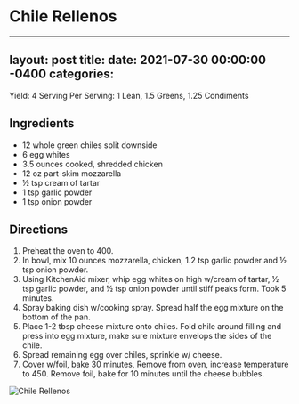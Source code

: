 # Chile Rellenos
---
layout: post
title: 
date:   2021-07-30 00:00:00 -0400
categories: 
---
Yield: 4 Serving
Per Serving: 1 Lean, 1.5 Greens, 1.25 Condiments

## Ingredients
* 12 whole green chiles split downside
* 6 egg whites
* 3.5 ounces cooked, shredded chicken
* 12 oz part-skim mozzarella
* ½ tsp cream of tartar
* 1 tsp garlic powder
* 1 tsp onion powder

## Directions
1. Preheat the oven to 400.
2. In bowl, mix 10 ounces mozzarella, chicken, 1.2 tsp garlic powder and ½ tsp onion powder.
3. Using KitchenAid mixer, whip egg whites on high w/cream of tartar, ½ tsp garlic powder, and ½ tsp onion powder until stiff peaks form. Took 5 minutes.
4. Spray baking dish w/cooking spray. Spread half the egg mixture on the bottom of the pan.
5. Place 1-2 tbsp cheese mixture onto chiles. Fold chile around filling and press into egg mixture, make sure mixture envelops the sides of the chile.
6. Spread remaining egg over chiles, sprinkle w/ cheese.
7. Cover w/foil, bake 30 minutes, Remove from oven, increase temperature to 450. Remove foil, bake for 10 minutes until the cheese bubbles.

![Chile Rellenos](/images/Chile%20Rellenos.png)

